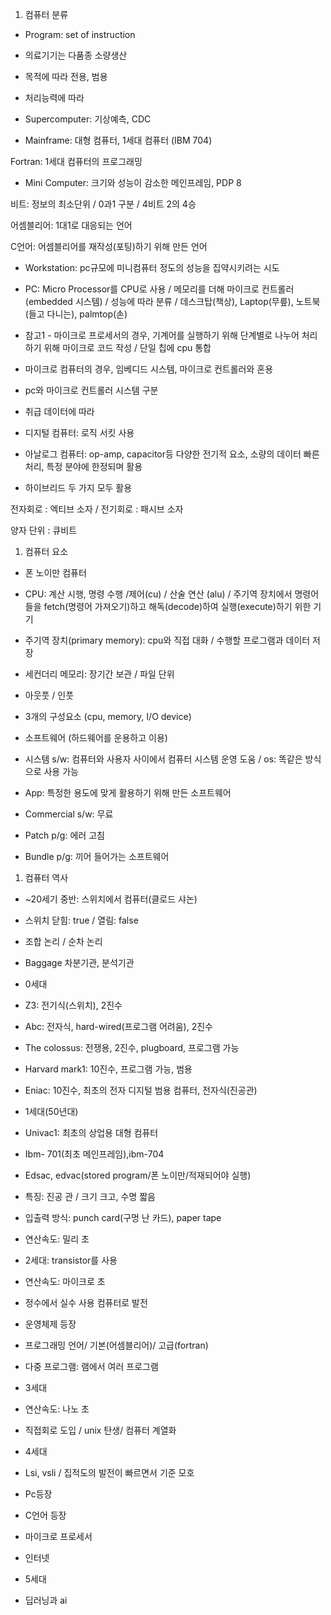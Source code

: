 ﻿1.  컴퓨터  분류

-   Program: set of instruction

-   의료기기는  다품종  소량생산

-   목적에  따라  전용, 범용

-   처리능력에  따라

-   Supercomputer: 기상예측, CDC

-   Mainframe: 대형  컴퓨터, 1세대  컴퓨터 (IBM 704)

Fortran: 1세대  컴퓨터의  프로그래밍

-   Mini Computer: 크기와  성능이  감소한  메인프레임, PDP 8

비트: 정보의  최소단위 / 0과1 구분 / 4비트 2의 4승

어셈블리어: 1대1로  대응되는  언어

C언어: 어셈블리어를  재작성(포팅)하기  위해  만든  언어

-   Workstation: pc규모에  미니컴퓨터  정도의  성능을  집약시키려는  시도

-   PC: Micro Processor를 CPU로  사용 / 메모리를  더해  마이크로  컨트롤러(embedded 시스템) / 성능에  따라  분류 / 데스크탑(책상), Laptop(무릎), 노트북(들고  다니는), palmtop(손)
-   참고1 - 마이크로  프로세서의  경우, 기계어를  실행하기  위해  단계별로  나누어  처리하기  위해  마이크로  코드  작성 / 단일  칩에 cpu 통합

-   마이크로  컴퓨터의  경우, 임베디드  시스템, 마이크로  컨트롤러와  혼용

-   pc와  마이크로  컨트롤러  시스템  구분

-   취급  데이터에  따라

-   디지털  컴퓨터: 로직  서킷  사용
-   아날로그  컴퓨터: op-amp, capacitor등  다양한  전기적  요소, 소량의  데이터  빠른  처리, 특정  분야에  한정되며  활용
-   하이브리드  두  가지  모두  활용

전자회로 : 엑티브  소자 / 전기회로 : 패시브  소자

양자  단위 : 큐비트

1.  컴퓨터  요소

-   폰  노이만  컴퓨터

-   CPU: 계산  시행, 명령  수행 /제어(cu) / 산술  연산 (alu) / 주기역  장치에서  명령어들을 fetch(명령어  가져오기)하고  해독(decode)하여  실행(execute)하기  위한  기기
-   주기역  장치(primary memory): cpu와  직접  대화 / 수행할  프로그램과  데이터  저장
-   세컨더리  메모리: 장기간  보관 / 파일  단위
-   아웃풋 / 인풋
-   3개의  구성요소 (cpu, memory, I/O device)

-   소프트웨어 (하드웨어를  운용하고  이용)

-   시스템 s/w: 컴퓨터와  사용자  사이에서  컴퓨터  시스템  운영  도움 / os: 똑같은  방식으로  사용  가능
-   App: 특정한  용도에  맞게  활용하기  위해  만든  소프트웨어
-   Commercial s/w: 무료
-   Patch p/g: 에러  고침
-   Bundle p/g: 끼어  들어가는  소프트웨어

1.  컴퓨터  역사

-   ~20세기  중반: 스위치에서  컴퓨터(클로드  샤논)

-   스위치  닫힘: true / 열림: false
-   조합  논리 / 순차  논리
-   Baggage 차분기관, 분석기관

-   0세대

-   Z3: 전기식(스위치), 2진수
-   Abc: 전자식, hard-wired(프로그램  어려움), 2진수
-   The colossus: 전쟁용, 2진수, plugboard, 프로그램  가능
-   Harvard mark1: 10진수, 프로그램  가능, 범용
-   Eniac: 10진수, 최초의  전자  디지털  범용  컴퓨터, 전자식(진공관)

-   1세대(50년대)

-   Univac1: 최초의  상업용  대형  컴퓨터
-   Ibm- 701(최초  메인프레임),ibm-704
-   Edsac, edvac(stored program/폰  노이만/적재되어야  실행)
-   특징: 진공  관 / 크기  크고, 수명  짧음
-   입출력  방식: punch card(구멍  난  카드), paper tape
-   연산속도: 밀리  초

-   2세대: transistor를  사용

-   연산속도: 마이크로  초
-   정수에서  실수  사용  컴퓨터로  발전
-   운영체제  등장
-   프로그래밍  언어/ 기본(어셈블리어)/ 고급(fortran)
-   다중  프로그램: 램에서  여러  프로그램

-   3세대

-   연산속도: 나노  초
-   직접회로  도입 / unix 탄생/ 컴퓨터  계열화

-   4세대

-   Lsi, vsli / 집적도의  발전이  빠르면서  기준  모호
-   Pc등장
-   C언어  등장
-   마이크로  프로세서
-   인터넷

-   5세대

-   딥러닝과 ai
